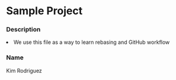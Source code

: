 # Sample Project

### Description
<li> We use this file as a way to learn rebasing and GitHub workflow </li>

### Name

Kim Rodriguez 
